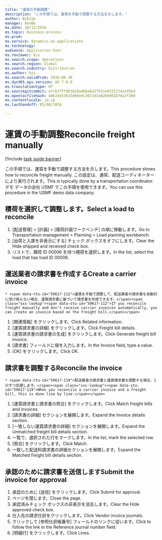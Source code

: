 ```yaml
--- 
title: "運賃の手動調整"
description: "この手順では、運賃を手動で調整する方法を示します。"
author: BibiSp
manager: AnnBe
ms.date: 10/13/2016
ms.topic: business-process
ms.prod: 
ms.service: dynamics-ax-applications
ms.technology: 
audience: Application User
ms.reviewer: bis
ms.search.scope: Operations
ms.search.region: Global
ms.search.industry: Distribution
ms.author: bis
ms.search.validFrom: 2016-06-30
ms.dyn365.ops.version: AX 7.0.0
ms.translationtype: HT
ms.sourcegitcommit: efcb77ff883b29a4bbaba27551e02311742afbbd
ms.openlocfilehash: 48623e53633d00e4c3871d3a0266981b78a2f380
ms.contentlocale: ja-jp
ms.lasthandoff: 05/08/2018

---
```

# <a name="reconcile-freight-manually"></a><span data-ttu-id="59617-103">運賃の手動調整</span><span class="sxs-lookup"><span data-stu-id="59617-103">Reconcile freight manually</span></span>

[!include [task guide banner](../../includes/task-guide-banner.md)]

<span data-ttu-id="59617-104">この手順では、運賃を手動で調整する方法を示します。</span><span class="sxs-lookup"><span data-stu-id="59617-104">This procedure shows how to reconcile freight manually.</span></span> <span data-ttu-id="59617-105">この設定は、通常、配送コーディネーターにより実行されます。</span><span class="sxs-lookup"><span data-stu-id="59617-105">This is typically done by a transportation coordinator.</span></span> <span data-ttu-id="59617-106">デモ データの会社 USMF でこの手順を使用できます。</span><span class="sxs-lookup"><span data-stu-id="59617-106">You can use this procedure in the USMF demo data company.</span></span>


## <a name="select-a-load-to-reconcile"></a><span data-ttu-id="59617-107">積荷を選択して調整します。</span><span class="sxs-lookup"><span data-stu-id="59617-107">Select a load to reconcile</span></span>
1. <span data-ttu-id="59617-108">[配送管理] > [計画] > [積荷計画ワークベンチ] の順に移動します。</span><span class="sxs-lookup"><span data-stu-id="59617-108">Go to Transportation management > Planning > Load planning workbench.</span></span>
2. <span data-ttu-id="59617-109">[出荷と入庫を非表示にする] チェック ボックスをオフにします。</span><span class="sxs-lookup"><span data-stu-id="59617-109">Clear the Hide shipped and received check box.</span></span> 
3. <span data-ttu-id="59617-110">リストで、積荷 ID 00006 を持つ積荷を選択します。</span><span class="sxs-lookup"><span data-stu-id="59617-110">In the list, select the load that has load ID 00006.</span></span>

## <a name="create-a-carrier-invoice"></a><span data-ttu-id="59617-111">運送業者の請求書を作成する</span><span class="sxs-lookup"><span data-stu-id="59617-111">Create a carrier invoice</span></span>
    * <span data-ttu-id="59617-112">運賃を手動で調整して、配送業者の請求書を自動的に受け取らない場合、運賃請求書に基づいて請求書を作成できます。</span><span class="sxs-lookup"><span data-stu-id="59617-112">If you reconcile freight manually and don’t receive carrier invoices automatically, you can create an invoice based on the freight bill.</span></span>  
1. <span data-ttu-id="59617-113">[関連情報] をクリックします。</span><span class="sxs-lookup"><span data-stu-id="59617-113">Click Related information.</span></span>
2. <span data-ttu-id="59617-114">[運賃請求書の詳細] をクリックします。</span><span class="sxs-lookup"><span data-stu-id="59617-114">Click Freight bill details.</span></span>
3. <span data-ttu-id="59617-115">[運賃請求書の請求書の生成] をクリックします。</span><span class="sxs-lookup"><span data-stu-id="59617-115">Click Generate freight bill invoice.</span></span>
4. <span data-ttu-id="59617-116">[請求書] フィールドに値を入力します。</span><span class="sxs-lookup"><span data-stu-id="59617-116">In the Invoice field, type a value.</span></span>
5. <span data-ttu-id="59617-117">[OK] をクリックします。</span><span class="sxs-lookup"><span data-stu-id="59617-117">Click OK.</span></span>

## <a name="reconcile-the-invoice"></a><span data-ttu-id="59617-118">請求書を調整する</span><span class="sxs-lookup"><span data-stu-id="59617-118">Reconcile the invoice</span></span>
    * <span data-ttu-id="59617-119">配送業者の請求書と運賃請求書を調整する場合、1 行ずつ処理します。</span><span class="sxs-lookup"><span data-stu-id="59617-119">When you reconcile a carrier invoice and a freight bill, this is done line by line.</span></span>  
1. <span data-ttu-id="59617-120">[運賃請求書と請求書の照合] をクリックします。</span><span class="sxs-lookup"><span data-stu-id="59617-120">Click Match freight bills and invoices.</span></span>
2. <span data-ttu-id="59617-121">[請求書の詳細] セクションを展開します。</span><span class="sxs-lookup"><span data-stu-id="59617-121">Expand the Invoice details section.</span></span>
3. <span data-ttu-id="59617-122">[一致しない運賃請求書の詳細] セクションを展開します。</span><span class="sxs-lookup"><span data-stu-id="59617-122">Expand the Unmatched freight bill details section.</span></span>
4. <span data-ttu-id="59617-123">一覧で、選択された行をマークします。</span><span class="sxs-lookup"><span data-stu-id="59617-123">In the list, mark the selected row.</span></span>
5. <span data-ttu-id="59617-124">[照合] をクリックします。</span><span class="sxs-lookup"><span data-stu-id="59617-124">Click Match.</span></span>
6. <span data-ttu-id="59617-125">一致した配送料請求書の詳細セクションを展開します。</span><span class="sxs-lookup"><span data-stu-id="59617-125">Expand the Matched freight bill details section.</span></span>

## <a name="submit-the-invoice-for-approval"></a><span data-ttu-id="59617-126">承認のために請求書を送信します</span><span class="sxs-lookup"><span data-stu-id="59617-126">Submit the invoice for approval</span></span>
1. <span data-ttu-id="59617-127">承認のために [送信] をクリックします。</span><span class="sxs-lookup"><span data-stu-id="59617-127">Click Submit for approval.</span></span>
2. <span data-ttu-id="59617-128">ページを閉じます。</span><span class="sxs-lookup"><span data-stu-id="59617-128">Close the page.</span></span>
3. <span data-ttu-id="59617-129">承認済みチェック ボックスの非表示を消去します。</span><span class="sxs-lookup"><span data-stu-id="59617-129">Clear the Hide approved check box.</span></span> 
4. <span data-ttu-id="59617-130">仕入先の請求仕訳をクリックします。</span><span class="sxs-lookup"><span data-stu-id="59617-130">Click Vendor invoice journals.</span></span>
5. <span data-ttu-id="59617-131">クリックして [参照仕訳帳番号] フィールドのリンクに従います。</span><span class="sxs-lookup"><span data-stu-id="59617-131">Click to follow the link in the Reference journal number field.</span></span>
6. <span data-ttu-id="59617-132">[明細行] をクリックします。</span><span class="sxs-lookup"><span data-stu-id="59617-132">Click Lines.</span></span>


